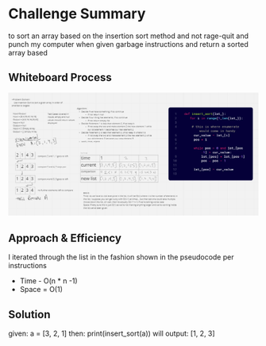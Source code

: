 # Challenge Summary
<!-- Description of the challenge -->
to sort an array based on the insertion sort method and not rage-quit and punch my computer
when given garbage instructions and return a sorted array based

## Whiteboard Process
<!-- Embedded whiteboard image -->
![whiteboard image](whiteboard.png)
## Approach & Efficiency
<!-- What approach did you take? Why? What is the Big O space/time for this approach? -->
I iterated through the list in the fashion shown in the pseudocode per instructions
- Time - O(n * n -1)
- Space = O(1)
## Solution
<!-- Show how to run your code, and examples of it in action -->

given:
a = [3, 2, 1]
then:
print(insert_sort(a))
will output:
[1, 2, 3]
